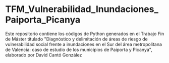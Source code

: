 # TFM_Vulnerabilidad_Inundaciones_Paiporta_Picanya
Este repositorio contiene los códigos de Python generados en el Trabajo Fin de Máster titulado "Diagnóstico y delimitación de áreas de riesgo de vulnerabilidad social frente a inundaciones en el Sur del área metropolitana de Valencia:  caso de estudio de los municipios de Paiporta y Picanya", elaborado por David Cantó González
